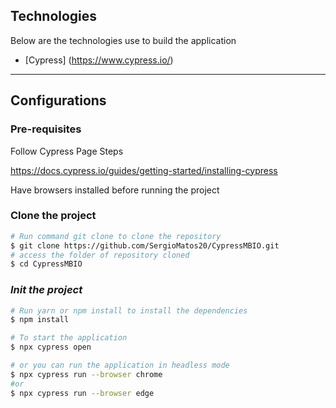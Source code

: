 
 ## Technologies
 
 Below are the technologies use to build the application
 
  - [Cypress] (https://www.cypress.io/)

---

## Configurations

### **Pre-requisites**

Follow Cypress Page Steps

https://docs.cypress.io/guides/getting-started/installing-cypress

Have browsers installed before running the project


### **Clone the project**

```bash
# Run command git clone to clone the repository
$ git clone https://github.com/SergioMatos20/CypressMBIO.git
# access the folder of repository cloned
$ cd CypressMBIO
```

 ### *Init the project*

```bash
# Run yarn or npm install to install the dependencies
$ npm install

# To start the application
$ npx cypress open

# or you can run the application in headless mode
$ npx cypress run --browser chrome
#or
$ npx cypress run --browser edge

```
#



  

